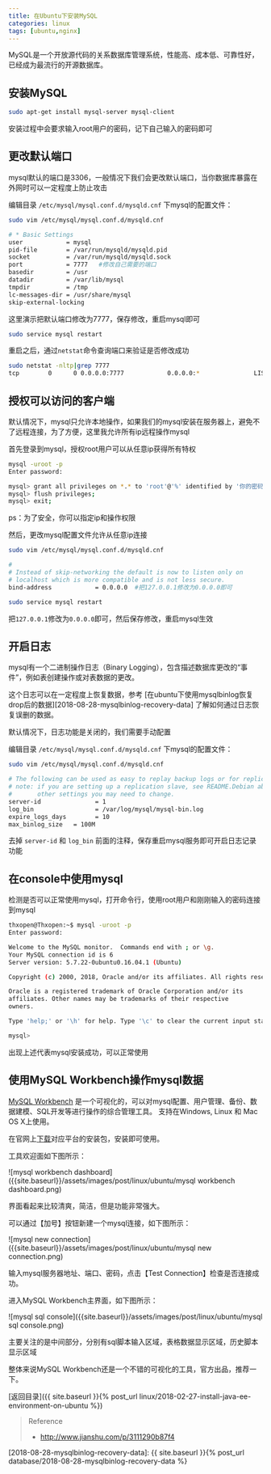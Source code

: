 ```yaml
---
title: 在Ubuntu下安装MySQL
categories: linux
tags: [ubuntu,nginx]
---
```


MySQL是一个开放源代码的关系数据库管理系统，性能高、成本低、可靠性好，已经成为最流行的开源数据库。

## 安装MySQL

```bash
sudo apt-get install mysql-server mysql-client
```

安装过程中会要求输入root用户的密码，记下自己输入的密码即可


## 更改默认端口

mysql默认的端口是3306，一般情况下我们会更改默认端口，当你数据库暴露在外网时可以一定程度上防止攻击

编辑目录 `/etc/mysql/mysql.conf.d/mysqld.cnf` 下mysql的配置文件：

```bash
sudo vim /etc/mysql/mysql.conf.d/mysqld.cnf

# * Basic Settings
user            = mysql
pid-file        = /var/run/mysqld/mysqld.pid
socket          = /var/run/mysqld/mysqld.sock
port            = 7777   #修改自己需要的端口
basedir         = /usr
datadir         = /var/lib/mysql
tmpdir          = /tmp
lc-messages-dir = /usr/share/mysql
skip-external-locking

```
这里演示把默认端口修改为7777，保存修改，重启mysql即可

```bash
sudo service mysql restart
```

重启之后，通过`netstat`命令查询端口来验证是否修改成功

```bash
sudo netstat -nltp|grep 7777
tcp        0      0 0.0.0.0:7777            0.0.0.0:*               LISTEN      226042/mysqld
```

## 授权可以访问的客户端

默认情况下，mysql只允许本地操作，如果我们的mysql安装在服务器上，避免不了远程连接，为了方便，这里我允许所有ip远程操作mysql

首先登录到mysql，授权root用户可以从任意ip获得所有特权

```bash
mysql -uroot -p
Enter password:

mysql> grant all privileges on *.* to 'root'@'%' identified by '你的密码';
mysql> flush privileges;
mysql> exit;
```

ps：为了安全，你可以指定ip和操作权限

然后，更改mysql配置文件允许从任意ip连接

```bash
sudo vim /etc/mysql/mysql.conf.d/mysqld.cnf

#
# Instead of skip-networking the default is now to listen only on
# localhost which is more compatible and is not less secure.
bind-address            = 0.0.0.0  #把127.0.0.1修改为0.0.0.0即可

sudo service mysql restart

```
把`127.0.0.1`修改为`0.0.0.0`即可，然后保存修改，重启mysql生效


## 开启日志

mysql有一个二进制操作日志（Binary Logging），包含描述数据库更改的“事件”，例如表创建操作或对表数据的更改。

这个日志可以在一定程度上恢复数据，参考 [在ubuntu下使用mysqlbinlog恢复drop后的数据][2018-08-28-mysqlbinlog-recovery-data] 了解如何通过日志恢复误删的数据。

默认情况下，日志功能是关闭的，我们需要手动配置

编辑目录 `/etc/mysql/mysql.conf.d/mysqld.cnf` 下mysql的配置文件：


```bash
sudo vim /etc/mysql/mysql.conf.d/mysqld.cnf

# The following can be used as easy to replay backup logs or for replication.
# note: if you are setting up a replication slave, see README.Debian about
#       other settings you may need to change.
server-id               = 1
log_bin                 = /var/log/mysql/mysql-bin.log
expire_logs_days        = 10
max_binlog_size   = 100M

```
去掉 `server-id` 和 `log_bin` 前面的注释，保存重启mysql服务即可开启日志记录功能


## 在console中使用mysql

检测是否可以正常使用mysql，打开命令行，使用root用户和刚刚输入的密码连接到mysql

```bash
thxopen@Thxopen:~$ mysql -uroot -p
Enter password:

Welcome to the MySQL monitor.  Commands end with ; or \g.
Your MySQL connection id is 6
Server version: 5.7.22-0ubuntu0.16.04.1 (Ubuntu)

Copyright (c) 2000, 2018, Oracle and/or its affiliates. All rights reserved.

Oracle is a registered trademark of Oracle Corporation and/or its
affiliates. Other names may be trademarks of their respective
owners.

Type 'help;' or '\h' for help. Type '\c' to clear the current input statement.

mysql>

```

出现上述代表mysql安装成功，可以正常使用

## 使用MySQL Workbench操作mysql数据

[MySQL Workbench](https://www.mysql.com/products/workbench/) 是一个可视化的，可以对mysql配置、用户管理、备份、数据建模、SQL开发等进行操作的综合管理工具。
支持在Windows, Linux 和 Mac OS X上使用。

在官网上[下载](https://dev.mysql.com/downloads/workbench/)对应平台的安装包，安装即可使用。

工具欢迎面如下图所示：

![mysql workbench dashboard]({{site.baseurl}}/assets/images/post/linux/ubuntu/mysql workbench dashboard.png)

界面看起来比较清爽，简洁，但是功能非常强大。

可以通过【加号】按钮新建一个mysql连接，如下图所示：

![mysql new connection]({{site.baseurl}}/assets/images/post/linux/ubuntu/mysql new connection.png)

输入mysql服务器地址、端口、密码，点击【Test Connection】检查是否连接成功。

进入MySQL Workbench主界面，如下图所示：

![mysql sql console]({{site.baseurl}}/assets/images/post/linux/ubuntu/mysql sql console.png)

主要关注的是中间部分，分别有sql脚本输入区域，表格数据显示区域，历史脚本显示区域

整体来说MySQL Workbench还是一个不错的可视化的工具，官方出品，推荐一下。


[返回目录]({{ site.baseurl }}{% post_url linux/2018-02-27-install-java-ee-environment-on-ubuntu %})


> Reference
> - http://www.jianshu.com/p/3111290b87f4


[2018-08-28-mysqlbinlog-recovery-data]: {{ site.baseurl }}{% post_url database/2018-08-28-mysqlbinlog-recovery-data %}